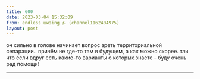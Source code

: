 ```yaml
---
title: 600
date: 2023-03-04 15:32:09
from: endless шизing ⍼ (channel1162404975)
layout: post
---
```


оч сильно в голове начинает вопрос зреть территориальной сепарации.. причём не где-то там в будущем, а как можно скорее. так что если вдруг есть какие-то варианты о которых знаете - буду очень рад помощи!

-----
